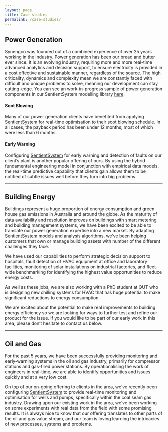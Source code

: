 ```yaml
---
layout: page
title: Case studies
permalink: /case-studies/
---
```

## Power Generation

Synengco was founded out of a combined experience of over 25 years working in the industry. Power generation has been our bread and butter ever since. It is an evolving industry, requiring more and more real-time advanced analytics and decision support, to ensure electricity is provided in a cost effective and sustainable manner, regardless of the source. The high criticality, dynamics and complexity mean we are constantly faced with difficult and unique problems to solve, meaning our development can stay cutting-edge.
You can see an work-in-progress sample of power generation components in our SentientSystem modelling library [here](/sentientsystem-library/).

#### Soot Blowing

Many of our power generation clients have benefited from applying [SentientSystem](http://sentientsystem.com) for real-time optimisation to their soot blowing schedule. In all cases, the payback period has been under 12 months, most of which were less than 6 months.

#### Early Warning

Configuring [SentientSystem](http://sentientsystem.com) for early warning and detection of faults on our client’s plant is another popular offering of ours. By using the hybrid fundamental engineering model in conjunction with empirical data models, the real-time predictive capability that clients gain allows them to be notified of subtle issues well before they turn into big problems.

* * *

## Building Energy

Buildings represent a huge proportion of energy consumption and green house gas emissions in Australia and around the globe. As the maturity of data availability and resolution improves on buildings with smart metering and building management systems, we have been excited to be able to translate our power generation expertise into a new market. By adapting [SentientSystem](http://sentientsystem.com) models and analysis algorithms, we’ve been helping customers that own or manage building assets with number of the different challenges they face.

We have used our capabilities to perform strategic decision support to hospitals, fault detection of HVAC equipment at office and laboratory facilities, monitoring of solar installations on industrial factories, and fleet-wide benchmarking for identifying the highest value opportunities to reduce energy costs.

As well as these jobs, we are also working with a PhD student at QUT who is designing new chilling systems for HVAC that has huge potential to make significant reductions to energy consumption.

We are excited about the potential to make real improvements to building energy efficiency so we are looking for ways to further test and refine our product for the issue. If you would like to be part of our early work in this area, please don’t hesitate to contact us below.

* * *

## Oil and Gas

For the past 5 years, we have been successfully providing monitoring and early-warning systems in the oil and gas industry, primarily for compressor stations and gas-fired power stations. By operationalising the work of engineers in real-time, we are able to identify opportunities and issues quickly and at a very low cost.

On top of our on-going offering to clients in the area, we’ve recently been configuring [SentientSystem](http://sentientsystem.com) to provide real-time monitoring and optimisation for wells and pumps, specifically within the coal seam gas industry. Drawing upon our existing work in the area, we’ve been working on some experiments with real data from the field with some promising results. It is always nice to know that our offering translates to other parts of the oil and gas value stream, and our team is loving learning the intricacies of new processes, systems and problems.
